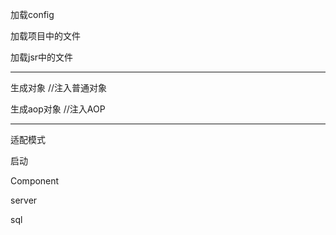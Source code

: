

加载config

加载项目中的文件

加载jsr中的文件

----

生成对象 //注入普通对象

生成aop对象 //注入AOP

----
适配模式

启动

Component

server

sql

